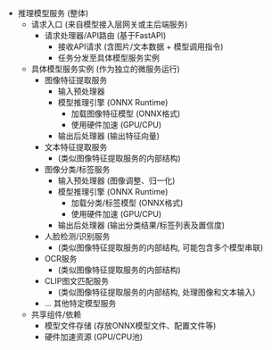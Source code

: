 * 推理模型服务 (整体)
    * 请求入口 (来自模型接入层网关或主后端服务)
        * 请求处理器/API路由 (基于FastAPI)
            * 接收API请求 (含图片/文本数据 + 模型调用指令)
            * 任务分发至具体模型服务实例
    * 具体模型服务实例 (作为独立的微服务运行)
        * 图像特征提取服务
            * 输入预处理器
            * 模型推理引擎 (ONNX Runtime)
                * 加载图像特征模型 (ONNX格式)
                * 使用硬件加速 (GPU/CPU)
            * 输出后处理器 (输出特征向量)
        * 文本特征提取服务
            * (类似图像特征提取服务的内部结构)
        * 图像分类/标签服务
            * 输入预处理器 (图像调整、归一化)
            * 模型推理引擎 (ONNX Runtime)
                * 加载分类/标签模型 (ONNX格式)
                * 使用硬件加速 (GPU/CPU)
            * 输出后处理器 (输出分类结果/标签列表及置信度)
        * 人脸检测/识别服务
            * (类似图像特征提取服务的内部结构, 可能包含多个模型串联)
        * OCR服务
            * (类似图像特征提取服务的内部结构)
        * CLIP图文匹配服务
            * (类似图像特征提取服务的内部结构, 处理图像和文本输入)
        * ... 其他特定模型服务
    * 共享组件/依赖
        * 模型文件存储 (存放ONNX模型文件、配置文件等)
        * 硬件加速资源 (GPU/CPU池)